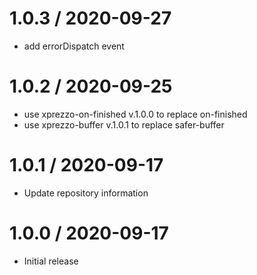 1.0.3 / 2020-09-27
==================

  * add errorDispatch event

1.0.2 / 2020-09-25
==================

  * use xprezzo-on-finished v.1.0.0 to replace on-finished
  * use xprezzo-buffer v.1.0.1 to replace safer-buffer

1.0.1 / 2020-09-17
==================

  * Update repository information

1.0.0 / 2020-09-17
==================

  * Initial release
